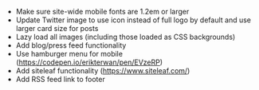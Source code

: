 - Make sure site-wide mobile fonts are 1.2em or larger
- Update Twitter image to use icon instead of full logo by default and use larger card size for posts
- Lazy load all images (including those loaded as CSS backgrounds)
- Add blog/press feed functionality
- Use hamburger menu for mobile (https://codepen.io/erikterwan/pen/EVzeRP)
- Add siteleaf functionality (https://www.siteleaf.com/)
- Add RSS feed link to footer
